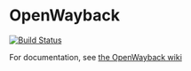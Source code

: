 OpenWayback
===========

[![Build Status](https://travis-ci.org/iipc/openwayback.png?branch=master)](https://travis-ci.org/iipc/openwayback/)

For documentation, see [the OpenWayback wiki][1]

[1]: https://github.com/iipc/openwayback/wiki


